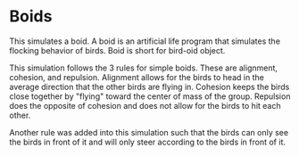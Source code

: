 # Boids

This simulates a boid. A boid is an artificial life program that simulates the flocking behavior of birds. Boid is short for bird-oid object.

This simulation follows the 3 rules for simple boids. These are alignment, cohesion, and repulsion. 
Alignment allows for the birds to head in the average direction that the other birds are flying in.
Cohesion keeps the birds close together by "flying" toward the center of mass of the group.
Repulsion does the opposite of cohesion and does not allow for the birds to hit each other.

Another rule was added into this simulation such that the birds can only see the birds in front of it and will only steer according to the birds in front of it. 
